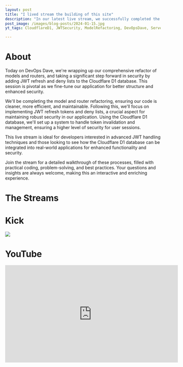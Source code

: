 ```yaml
---
layout: post
title: "I lived stream the building of this site"
description: "In our latest live stream, we successfully completed the refactoring of models and routers, and implemented advanced JWT security features using the Cloudflare D1 database. The session focused on enhancing the application's security by adding JWT refresh and deny lists, demonstrating the practical use of the D1 database for secure and efficient token management in a serverless environment."
post_image: /images/blog-posts/2024-01-15.jpg
yt_tags: CloudflareD1, JWTSecurity, ModelRefactoring, DevOpsDave, ServerlessArchitecture, CodingLive, WebDevSecurity, TechStream, CloudComputing, APIDevelopment

---
```



<div class="content-wrapper">
    <h1>About</h1>
    <p class="top-margin-blog-post">
        Today on DevOps Dave, we're wrapping up our comprehensive refactor of models and routers, and taking a significant step forward in security by adding JWT refresh and deny lists to the Cloudflare D1 database. This session is pivotal as we fine-tune our application for better structure and enhanced security.
    </p>
    <p class="top-margin-blog-post">
        We'll be completing the model and router refactoring, ensuring our code is cleaner, more efficient, and maintainable. Following this, we'll focus on implementing JWT refresh tokens and deny lists, a crucial aspect for maintaining robust security in our application. Using the Cloudflare D1 database, we'll set up a system to handle token invalidation and management, ensuring a higher level of security for user sessions.
    </p>
    <p class="top-margin-blog-post">
        This live stream is ideal for developers interested in advanced JWT handling techniques and those looking to see how the Cloudflare D1 database can be integrated into real-world applications for enhanced functionality and security.
    </p>
    <p class="top-margin-blog-post">
        Join the stream for a detailed walkthrough of these processes, filled with practical coding, problem-solving, and best practices. Your questions and insights are always welcome, making this an interactive and enriching experience.
    </p>
</div>
<div class="content-wrapper">
    <h1>The Streams</h1>
    <div class="embed-wrapper">
        <div class="embed-title"><h1>Kick</h1></div>
        <div class="embed">
            <a href="https://kick.com/video/89d37e86-d816-4636-b03e-12e2de4971c1" target="_blank">
                <img src="https://images.kick.com/video_thumbnails/QXi6QSVtOH5v/BERQs9yHSkPR/360.webp">
            </a>
        </div>
    </div>
    <div class="embed-wrapper">
        <div class="embed-title"><h1>YouTube</h1></div>
        <div class="embed">
            <iframe width="560" height="315" src="https://www.youtube.com/embed/nl7ikA2_Veo?si=HbKqY1yiHVsKdf0l&amp;start=110" title="YouTube video player" frameborder="0" allow="accelerometer; autoplay; clipboard-write; encrypted-media; gyroscope; picture-in-picture; web-share" allowfullscreen></iframe>
        </div>
    </div>
</div>
